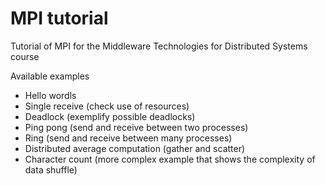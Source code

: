 # MPI tutorial

Tutorial of MPI for the Middleware Technologies for Distributed Systems course

Available examples

- Hello wordls
- Single receive (check use of resources)
- Deadlock (exemplify possible deadlocks)
- Ping pong (send and receive between two processes)
- Ring (send and receive between many processes)
- Distributed average computation (gather and scatter)
- Character count (more complex example that shows the complexity of data shuffle)